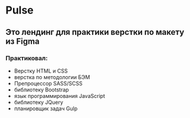 # Pulse
## Это лендинг для практики верстки по макету из Figma
### Практиковал:
- Верстку HTML и CSS
- верстка по методологии БЭМ
- Препроцессор SASS/SCSS
- библиотеку Bootstrap
- язык программирования JavaScript
- библиотеку JQuery
- планировщик задач Gulp
